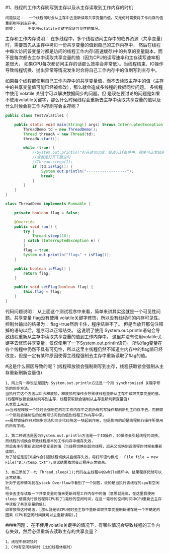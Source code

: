 #1、线程的工作内存刷写到主存以及从主存读取到工作内存的时机
```
问题描述：  一个线程何时会从主存中去重新读取共享变量的值，又是何时需要将工作内存的值重新刷写到主存中。
前提：     不使用volatile关键字保证可见性的情况。
```

主存和工作内存说明：
在多线程中，多个线程访问主存中的临界资源（共享变量）时，需要首先从主存中拷贝一份共享变量的值到自己的工作内存中，
然后在线程中每次访问该变量时都是访问的线程工作内存(高速缓存)中的共享的变量副本，而不是每次都去主存中读取共享变量的值（因为CPU的读写速率和主存读写速率相差很大，
如果CPU每次都访问主存的话那么效率会非常低）。当线程结束、IO操作导致线程切换、抛出异常等情况发生时会将自己工作内存中的值刷写到主存中。

如果每个线程都使用自己工作内存中的共享变量值，而不去读取主存中的值（主存中的共享变量值可能已经被修改），那么就会造成多线程的数据同步问题。
多线程中使用 volatile 关键字可以解决数据同步的问题。但 是现在要讨论的问题是如果不使用volatile关键字，那么什么时候线程会重新去主存中读取共享变量的值以及什么时候会将工作内存刷写会主存呢？

```java
public class TestVolatile1 {

	public static void main(String[] args) throws InterruptedException {
		ThreadDemo td = new ThreadDemo();
		Thread threadA = new Thread(td);
		threadA.start();

		while (true) {
			//System.out.println("打开这句以后，会进入if条件中，程序可正常结束！");
            //或者是打开下面这句
            //Thread.sleep(1);
			if (td.isFlag()) {
				System.out.println("------------------");
				break;
			}
		}
	}
}

class ThreadDemo implements Runnable {

	private boolean flag = false;

	@Override
	public void run() {
		try {
			Thread.sleep(10);
		} catch (InterruptedException e) {
		}
		flag = true;
		System.out.println("flag=" + isFlag());
	}

	public boolean isFlag() {
		return flag;
	}

	public void setFlag(boolean flag) {
		this.flag = flag;
	}
}
```
代码问题说明：
从上面这个测试程序中来看，简单来讲其实这就是一个可见性问题。共享变量 flag没有使用 volatile关键字修饰，所以没有线程间的内存可见性。控制台输出的结果为： flag=true然后卡住，程序结束不了。
但是当放开那句注释掉的语句以后，程序可以正常结束。
这说明了使用 System.out.println语句会导致线程重新从主存中读取共享变量的值到工作内存中。
这里并没有使用volatile关键字去修饰共享变量，仅仅使用了一下System.out.println语句。
所以flag变量在各个线程中仍然不具有可见性，所以这里主线程仍然不知道主内存中的flag值已经改变，但是一定有某种原因使得主线程强制去主存中重新读取了flag的值。



#这是什么原因导致的呢？(线程释放锁会强制刷写到主存，线程获取锁会强制从主存重新刷新变量值)
```text
1、网上有一种说法是因为 System.out.println方法是一个用 synchronized 关键字修饰的同步方法。
当执行完这个方法以后会释放锁，释放锁的操作会导致该线程重新从主存中读取共享变量的值。(线程释放锁会强制刷写到主存，线程获取锁会强制从主存重新刷新变量值)
从本质上来说，
==当线程释放一个锁时会强制性的将工作内存中之前所有的写操作都刷新到主内存中去，而获取一个锁则会强制性的加载可访问到的值到线程工作内存中来。
==虽然锁操作只对同步方法和同步代码块这一块起到作用，但是影响的却是线程执行操作所使用的所有字段。

2、第二种说法是因为System.out.println方法是一个IO操作，IO操作会引起线程的切换，而线程的切换会导致线程原本的工作内存中缓存失效，
然后去主存重新读取共享变量的值（当线程切换到其他线程，后来又切换到该线程的时候去重新读取）。
为了验证是否IO操作会引起线程切换并且缓存失效，将打印语句换成： File file = new File("D://temp.txt");测试结果依然会让程序正常结束。

3、自己添加了一句 Thread.sleep(1);代码在主线程中的while循环中。结果程序仍然可以正常结束。
针对于这种情况我在stack Overflow中看到了一个回答，说的是当执行该线程的cpu有空闲时，
他会去主存读取一下共享变量的值来更新线程工作内存中的值（意思就是说，在这里我使用 sleep 使得执行该线程得CPU有了1毫秒的空闲时间，在这一毫秒的空闲时间中CPU重新去主存中读取了共享变量的值）。
如果按照这种说法，[那么就是说CPU何时去主存中重新读取共享变量刷新缓存是一个不确定的因素（CPU有空闲时间就可以去重新读取）。]
```


####问题： 在不使用volatile关键字的情况下，有哪些情况会导致线程的工作内存失效，然后必须重新去读取主存的共享变量？
```text
1、线程中获取锁时
2、CPU有空闲时间时（比如线程休眠时）
```
